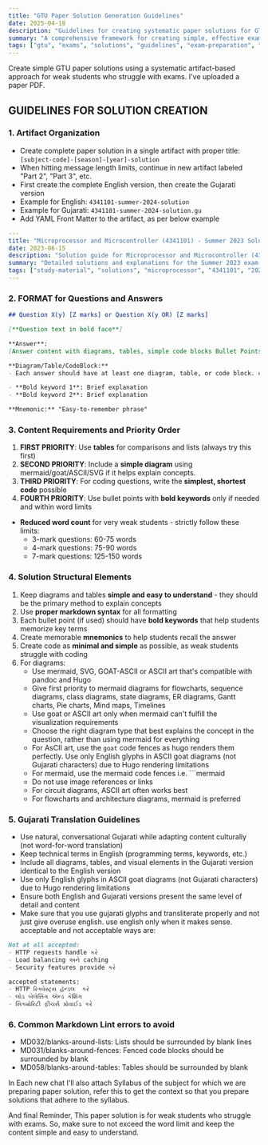 ```yaml
---
title: "GTU Paper Solution Generation Guidelines"
date: 2025-04-18
description: "Guidelines for creating systematic paper solutions for GTU exams"
summary: "A comprehensive framework for creating simple, effective exam solutions for Gujarat Technological University (GTU) exams that cater to weak students"
tags: ["gtu", "exams", "solutions", "guidelines", "exam-preparation", "teaching-methodology"]
---
```

Create simple GTU paper solutions using a systematic artifact-based approach for weak students who struggle with exams. I've uploaded a paper PDF.

## GUIDELINES FOR SOLUTION CREATION

### 1. Artifact Organization

- Create complete paper solution in a single artifact with proper title: `[subject-code]-[season]-[year]-solution`
- When hitting message length limits, continue in new artifact labeled "Part 2", "Part 3", etc.
- First create the complete English version, then create the Gujarati version
- Example for English: `4341101-summer-2024-solution`
- Example for Gujarati: `4341101-summer-2024-solution.gu`
- Add YAML Front Matter to the artifact, as per below example

```yaml
---
title: "Microprocessor and Microcontroller (4341101) - Summer 2023 Solution"
date: 2023-06-15
description: "Solution guide for Microprocessor and Microcontroller (4341101) Summer 2023 exam"
summary: "Detailed solutions and explanations for the Summer 2023 exam of Microprocessor and Microcontroller (4341101)"
tags: ["study-material", "solutions", "microprocessor", "4341101", "2023", "summer"]
---
```

### 2. FORMAT for Questions and Answers

```markdown
## Question X(y) [Z marks] or Question X(y OR) [Z marks]

[**Question text in bold face**]

**Answer**:
[Answer content with diagrams, tables, simple code blocks Bullet Points for key points related to quest as per below format]

**Diagram/Table/CodeBlock:**
- Each answer should have at least one diagram, table, or code block. choose the best one based on the question.

- **Bold keyword 1**: Brief explanation
- **Bold keyword 2**: Brief explanation

**Mnemonic:** "Easy-to-remember phrase"
```

### 3. Content Requirements and Priority Order

1. **FIRST PRIORITY**: Use **tables** for comparisons and lists (always try this first)
2. **SECOND PRIORITY**: Include a **simple diagram** using mermaid/goat/ASCII/SVG if it helps explain concepts.
3. **THIRD PRIORITY**: For coding questions, write the **simplest, shortest code** possible
4. **FOURTH PRIORITY**: Use bullet points with **bold keywords** only if needed and within word limits

- **Reduced word count** for very weak students - strictly follow these limits:
  - 3-mark questions: 60-75 words
  - 4-mark questions: 75-90 words
  - 7-mark questions: 125-150 words

### 4. Solution Structural Elements

1. Keep diagrams and tables **simple and easy to understand** - they should be the primary method to explain concepts
2. Use **proper markdown syntax** for all formatting
3. Each bullet point (if used) should have **bold keywords** that help students memorize key terms
4. Create memorable **mnemonics** to help students recall the answer
5. Create code as **minimal and simple** as possible, as weak students struggle with coding
6. For diagrams:
   - Use mermaid, SVG, GOAT-ASCII or ASCII art that's compatible with pandoc and Hugo
   - Give first priority to mermaid diagrams for flowcharts, sequence diagrams, class diagrams, state diagrams, ER diagrams, Gantt charts, Pie charts, Mind maps, Timelines
   - Use goat or ASCII art only when mermaid can't fulfill the visualization requirements
   - Choose the right diagram type that best explains the concept in the question, rather than using mermaid for everything
   - For AsCII art, use the `goat` code fences as hugo renders them perfectly. Use only English glyphs in ASCII goat diagrams (not Gujarati characters) due to Hugo rendering limitations
   - For mermaid, use the mermaid code fences i.e. ```mermaid
   - Do not use image references or links
   - For circuit diagrams, ASCII art often works best
   - For flowcharts and architecture diagrams, mermaid is preferred

### 5. Gujarati Translation Guidelines

- Use natural, conversational Gujarati while adapting content culturally (not word-for-word translation)
- Keep technical terms in English (programming terms, keywords, etc.)
- Include all diagrams, tables, and visual elements in the Gujarati version identical to the English version
- Use only English glyphs in ASCII goat diagrams (not Gujarati characters) due to Hugo rendering limitations
- Ensure both English and Gujarati versions present the same level of detail and content
- Make sure that you use gujarati glyphs and transliterate properly and not just give overuse english. use english only when it makes sense. acceptable and not acceptable ways are:

```markdown
Not at all accepted:
- HTTP requests handle કરે
- Load balancing અને caching
- Security features provide કરે

accepted statements:
- HTTP રિક્વેસ્ટ્સ હૅન્ડલ  કરે
- લોડ બેલેસિંગ એન્ડ કેશિંગ
- સિક્યોરિટી ફીચર્સ પ્રોવાઈડ કરે
```

### 6. Common Markdown Lint errors to avoid

- MD032/blanks-around-lists: Lists should be surrounded by blank lines
- MD031/blanks-around-fences: Fenced code blocks should be surrounded by blank
- MD058/blanks-around-tables: Tables should be surrounded by blank

In Each new chat I'll also attach Syllabus of the subject for which we are preparing paper solution, refer this to get the context so that you prepare solutions that adhere to the syllabus.

And final Reminder, This paper solution is for weak students who struggle with exams. So, make sure to not exceed the word limit and keep the content simple and easy to understand.
